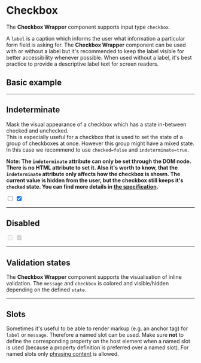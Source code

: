 # Checkbox

The **Checkbox Wrapper** component supports input type `checkbox`.

A `label` is a caption which informs the user what information a particular form field is asking for. The **Checkbox Wrapper** component can be used with or without a label but it's recommended to keep the label visible for better accessibility whenever possible. When used without a label, it's best practice to provide a descriptive label text for screen readers.  

## Basic example

<Playground :childElementLayout="{spacing: 'block'}">
  <template #configurator>
    <select v-model="label">
      <option selected value="show">With label</option>
      <option value="hide">Without label</option>
      <option value="responsive">Responsive</option>
    </select>
  </template>
  <template>
    <p-checkbox-wrapper label="Some label" :hide-label="label === 'hide' ? 'true' : label === 'responsive' ? '{ base: true, l: false }' : 'false'">
      <input type="checkbox" name="some-name"/>
    </p-checkbox-wrapper>
    <p-checkbox-wrapper label="Some label" :hide-label="label === 'hide' ? 'true' : label === 'responsive' ? '{ base: true, l: false }' : 'false'">
      <input type="checkbox" name="some-name" checked="checked"/>
    </p-checkbox-wrapper>
  </template>
</Playground>

---

## Indeterminate

Mask the visual appearance of a checkbox which has a state in-between checked and unchecked.  
This is especially useful for a checkbox that is used to set the state of a group of checkboxes
at once. However this group might have a mixed state. In this case we recommend to use `checked=false`
and `indeterminate=true`.

**Note: The `indeterminate` attribute can only be set through the DOM node.
There is no HTML attribute to set it. Also it's worth to know, that the `indeterminate` attribute
only affects how the checkbox is shown. The current value is hidden from the user, but the
checkbox still keeps it's `checked` state. You can find more details in [the specification](https://www.w3.org/TR/html52/sec-forms.html#dom-htmlinputelement-indeterminate).**

<Playground :childElementLayout="{spacing: 'inline'}">
  <p-checkbox-wrapper label="Some label">
    <input type="checkbox" name="some-name" class="example-set-to-indeterminate" />
  </p-checkbox-wrapper>
  <p-checkbox-wrapper label="Some label" indeterminate="true">
    <input type="checkbox" name="some-name" class="example-set-to-indeterminate" checked="checked"/>
  </p-checkbox-wrapper>
</Playground>

---

## Disabled

<Playground :childElementLayout="{spacing: 'inline'}">    
  <p-checkbox-wrapper label="Some label">
    <input type="checkbox" name="some-name" disabled="disabled"/>
  </p-checkbox-wrapper>
  <p-checkbox-wrapper label="Some label">
    <input type="checkbox" name="some-name" checked="checked" disabled="disabled"/>
  </p-checkbox-wrapper>
</Playground>

---

## Validation states

The **Checkbox Wrapper** component supports the visualisation of inline validation. The `message` and `checkbox` is colored and visible/hidden depending on the defined `state`.

<Playground>
  <template #configurator>
    <select v-model="state">
      <option disabled>Select a validation state</option>
      <option value="error">Error</option>
      <option value="success">Success</option>
      <option value="none">None</option>
    </select>
  </template>
  <template>
    <p-checkbox-wrapper label="Some label" :state="state" :message="state !== 'none' ? `Some ${state} validation message.` : ''">
      <input type="checkbox" :aria-invalid="state === 'error'" name="some-name" />
    </p-checkbox-wrapper>
  </template>
</Playground>

---

## Slots

Sometimes it's useful to be able to render markup (e.g. an anchor tag) for `label` or `message`. Therefore a named slot can be used. Make sure **not** to define the corresponding property on the host element when a named slot is used (because a property definition is preferred over a named slot).
For named slots only [phrasing content](https://developer.mozilla.org/en-US/docs/Web/Guide/HTML/Content_categories#Phrasing_content) is allowed.

<Playground>
  <template>
    <p-checkbox-wrapper state="error">
      <span slot="label">Some label with a <a href="https://designsystem.porsche.com">link</a>.</span>
      <input type="checkbox" aria-invalid="true" name="some-name" />
      <span slot="message">Some error message with a <a href="https://designsystem.porsche.com">link</a>.</span>
    </p-checkbox-wrapper>
  </template>
</Playground>

<script lang="ts">
  import { Component, Vue } from 'vue-property-decorator';
  
  @Component
  export default class PlaygroundCheckboxWrapper extends Vue {
    public state: string = 'error';
    public label: string = 'show';
    
    mounted() {
      this.$nextTick(function () {
        const inputs = document.querySelectorAll('.example-set-to-indeterminate');
        inputs.forEach(input => {
          input.indeterminate = true;
        });
      });
    }
  }
</script>